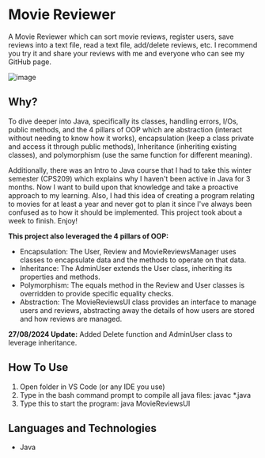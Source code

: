 # Movie Reviewer
A Movie Reviewer which can sort movie reviews, register users, save reviews into a text file, read a text file, add/delete reviews, etc. I recommend you try it and share your reviews with me and everyone who can see my GitHub page.

![image](https://github.com/AhmedAbdulwasi/Movie-Reviewer/assets/98428365/68083ad0-519d-4e0e-bb16-b0b102564cda)


## Why?
To dive deeper into Java, specifically its classes, handling errors, I/Os, public methods, and the 4 pillars of OOP which are abstraction (interact without needing to know how it works), encapsulation (keep a class private and access it through public methods), Inheritance (inheriting existing classes), and polymorphism (use the same function for different meaning). 

Additionally, there was an Intro to Java course that I had to take this winter semester (CPS209) which explains why I haven't been active in Java for 3 months. Now I want to build upon that knowledge and take a proactive approach to my learning. Also, I had this idea of creating a program relating to movies for at least a year and never got to plan it since I've always been confused as to how it should be implemented. This project took about a week to finish. Enjoy!

**This project also leveraged the 4 pillars of OOP:**
- Encapsulation: The User, Review and MovieReviewsManager uses classes to encapsulate data and the methods to operate on that data.
- Inheritance: The AdminUser extends the User class, inheriting its properties and methods.
- Polymorphism: The equals method in the Review and User classes is overridden to provide specific equality checks.
- Abstraction: The MovieReviewsUI class provides an interface to manage users and reviews, abstracting away the details of how users are stored and how reviews are managed. 


**27/08/2024 Update:** Added Delete function and AdminUser class to leverage inheritance.

## How To Use
1) Open folder in VS Code (or any IDE you use)
2) Type in the bash command prompt to compile all java files: javac *.java
3) Type this to start the program: java MovieReviewsUI

## Languages and Technologies
- Java

